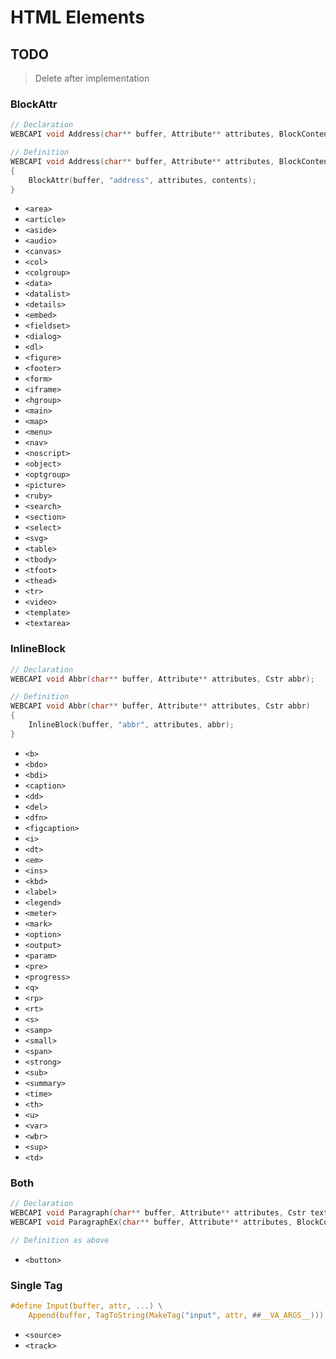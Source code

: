 # HTML Elements

## TODO

> Delete after implementation

### BlockAttr

```c
// Declaration
WEBCAPI void Address(char** buffer, Attribute** attributes, BlockContents contents);

// Definition
WEBCAPI void Address(char** buffer, Attribute** attributes, BlockContents contents)
{
    BlockAttr(buffer, "address", attributes, contents);
}
```

- `<area>`
- `<article>`
- `<aside>`
- `<audio>`
- `<canvas>`
- `<col>`
- `<colgroup>`
- `<data>`
- `<datalist>`
- `<details>`
- `<embed>`
- `<fieldset>`
- `<dialog>`
- `<dl>`
- `<figure>`
- `<footer>`
- `<form>` 
- `<iframe>`
- `<hgroup>`
- `<main>`
- `<map>`
- `<menu>`
- `<nav>`
- `<noscript>`
- `<object>`
- `<optgroup>`
- `<picture>`
- `<ruby>`
- `<search>`
- `<section>`
- `<select>`
- `<svg>`
- `<table>`
- `<tbody>`
- `<tfoot>`
- `<thead>`
- `<tr>`
- `<video>`
- `<template>`
- `<textarea>`

### InlineBlock

```c
// Declaration
WEBCAPI void Abbr(char** buffer, Attribute** attributes, Cstr abbr);

// Definition
WEBCAPI void Abbr(char** buffer, Attribute** attributes, Cstr abbr)
{
    InlineBlock(buffer, "abbr", attributes, abbr);
}
```

- `<b>`
- `<bdo>`
- `<bdi>`
- `<caption>`
- `<dd>`
- `<del>`
- `<dfn>`
- `<figcaption>`
- `<i>`
- `<dt>`
- `<em>`
- `<ins>`
- `<kbd>`
- `<label>`
- `<legend>`
- `<meter>`
- `<mark>`
- `<option>`
- `<output>`
- `<param>`
- `<pre>`
- `<progress>`
- `<q>`
- `<rp>`
- `<rt>`
- `<s>`
- `<samp>`
- `<small>`
- `<span>`
- `<strong>`
- `<sub>`
- `<summary>`
- `<time>`
- `<th>`
- `<u>`
- `<var>`
- `<wbr>`
- `<sup>`
- `<td>`

### Both

```c
// Declaration
WEBCAPI void Paragraph(char** buffer, Attribute** attributes, Cstr text);
WEBCAPI void ParagraphEx(char** buffer, Attribute** attributes, BlockContents contents);

// Definition as above
```

- `<button>`

### Single Tag

```c
#define Input(buffer, attr, ...) \
    Append(buffer, TagToString(MakeTag("input", attr, ##__VA_ARGS__)))
```

- `<source>`
- `<track>`



